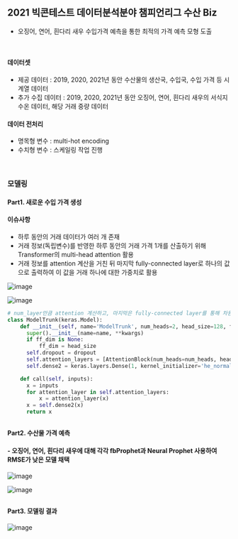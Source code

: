 ## 2021 빅콘테스트 데이터분석분야 챔피언리그 수산 Biz 

- 오징어, 연어, 흰다리 새우 수입가격 예측을 통한 최적의 가격 예측 모형 도출

</br>



#### 데이터셋
- 제공 데이터 : 2019, 2020, 2021년 동안 수산물의 생산국, 수입국, 수입 가격 등 시계열 데이터
- 추가 수집 데이터 : 2019, 2020, 2021년 동안 오징어, 연어, 흰다리 새우의 서식지 수온 데이터, 해당 거래 중량 데이터

#### 데이터 전처리 
- 명목형 변수 : multi-hot encoding
- 수치형 변수 : 스케일링 작업 진행

</br>

### 모델링
#### Part1. 새로운 수입 가격 생성

#### 이슈사항
- 하루 동안의 거래 데이터가 여러 개 존재
- 거래 정보(독립변수)를 반영한 하루 동안의 거래 가격 1개를 산출하기 위해 Transformer의 multi-head attention 활용
- 거래 정보를 attention 계산을 거친 뒤 마지막 fully-connected layer로 하나의 값으로 출력하여 이 값을 거래 하나에 대한 가중치로 활용

![image](https://user-images.githubusercontent.com/60679596/147020781-86360397-3e0b-4260-84ce-95b11fedf3d4.png)

![image](https://user-images.githubusercontent.com/60679596/147020826-fa5b92c7-5596-45c7-add5-14b75a833140.png)
</br>

```python
# num_layer만큼 attention 계산하고, 마지막은 fully-connected layer를 통해 차원 축소하여 하나의 값으로 계산하여 이를 거래 하나에 대한 가중치로 활용
class ModelTrunk(keras.Model):
    def __init__(self, name='ModelTrunk', num_heads=2, head_size=128, ff_dim=None, num_layers=10, dropout=0, **kwargs):
      super().__init__(name=name, **kwargs)
      if ff_dim is None:
          ff_dim = head_size
      self.dropout = dropout
      self.attention_layers = [AttentionBlock(num_heads=num_heads, head_size=head_size, ff_dim=ff_dim, dropout=dropout) for _ in range(num_layers)]
      self.dense2 = keras.layers.Dense(1, kernel_initializer='he_normal')

    def call(self, inputs):
      x = inputs
      for attention_layer in self.attention_layers:
          x = attention_layer(x)
      x = self.dense2(x)
      return x
```

##
#### Part2. 수산물 가격 예측

#### - 오징어, 연어, 흰다리 새우에 대해 각각 fbProphet과 Neural Prophet 사용하여 RMSE가 낮은 모델 채택

![image](https://user-images.githubusercontent.com/60679596/147020998-22367c04-1115-4de2-80ad-49728fe0fbe8.png)

![image](https://user-images.githubusercontent.com/60679596/147021019-7b25d831-c0e9-4d43-a970-3d664a7e018f.png)

## 

#### Part3. 모델링 결과 


![image](https://user-images.githubusercontent.com/60679596/147021356-3449e8a0-3ef9-4f36-b6ce-99a23e2cc76c.png)


